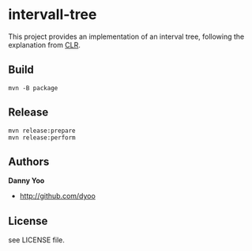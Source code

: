 # intervall-tree

This project provides an implementation of an interval tree, following the explanation from [CLR](http://en.wikipedia.org/wiki/Introduction_to_Algorithms).

## Build

```
mvn -B package
```

## Release

```
mvn release:prepare
mvn release:perform
```

## Authors


**Danny Yoo**

+ http://github.com/dyoo

## License

see LICENSE file.
